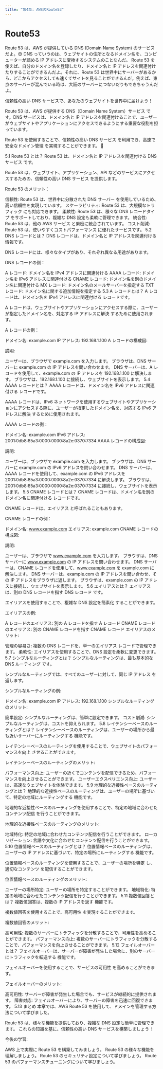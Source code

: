 ```yaml
---
title: "第4章: AWSのRoute53"
---
```


# Route53
Route 53 は、AWS が提供している DNS (Domain Name System) のサービスだよ。😊
DNS っていうのは、ウェブサイトの住所となるドメイン名を、コンピューターが読める IP アドレスに変換するシステムのことなんだ。
Route 53 を使えば、自分のドメイン名を登録したり、ドメイン名と IP アドレスを関連付けたりすることができるんだよ。それに、Route 53 は世界中にサーバーがあるから、どこからアクセスしても速くてサイトを見ることができるんだ。例えば、東京のサーバーが混んでいる時は、大阪のサーバーにつないだりもできちゃうんだよ。

信頼性の高い DNS サービスで、あなたのウェブサイトを世界中に届けよう！

Route 53 は、AWS が提供する DNS（Domain Name System）サービス です。DNS サービスは、ドメイン名と IP アドレスを関連付けることで、ユーザーがウェブサイトやアプリケーションにアクセスできるようにする重要な役割を担っています。

Route 53 を使用することで、信頼性の高い DNS サービス を利用でき、高速で安全なドメイン管理 を実現することができます。 🚀

5.1 Route 53 とは？
Route 53 は、ドメイン名と IP アドレスを関連付ける DNS サービス です。

Route 53 は、ウェブサイト、アプリケーション、API などのサービスにアクセスするための、信頼性の高い DNS サービス を提供します。

Route 53 のメリット：

信頼性: Route 53 は、世界中に分散された DNS サーバー を使用しているため、高い信頼性を実現しています。
スケーラビリティ: Route 53 は、大規模なトラフィック にも対応できます。
柔軟性: Route 53 は、様々な DNS レコードタイプ をサポートしており、複雑な DNS 設定も柔軟に管理できます。
統合性: Route 53 は、他の AWS サービス と緊密に統合されています。
コスト削減: Route 53 は、使いやすくコストパフォーマンス に優れたサービスです。
5.2 DNS レコードとは？
DNS レコードは、ドメイン名と IP アドレスを関連付ける 情報です。

DNS レコードには、様々なタイプがあり、それぞれ異なる用途があります。

DNS レコードの例：

A レコード: ドメイン名を IPv4 アドレスに関連付ける
AAAA レコード: ドメイン名を IPv6 アドレスに関連付ける
CNAME レコード: ドメイン名を別のドメイン名に関連付ける
MX レコード: ドメイン名のメールサーバーを指定する
TXT レコード: ドメイン名に関する追加情報を指定する
5.3 A レコードとは？
A レコードは、ドメイン名を IPv4 アドレスに関連付ける レコードです。

A レコードは、ウェブサイトやアプリケーションにアクセスする際に、ユーザーが指定したドメイン名を、対応する IP アドレスに解決 するために使用されます。

A レコードの例：

ドメイン名: example.com
IP アドレス: 192.168.1.100
A レコードの構成図:


説明:

ユーザーは、ブラウザで example.com を入力します。
ブラウザは、DNS サーバーに example.com の IP アドレスを問い合わせます。
DNS サーバーは、A レコードを使用して、example.com の IP アドレスを 192.168.1.100 に解決します。
ブラウザは、192.168.1.100 に接続し、ウェブサイトを表示します。
5.4 AAAA レコードとは？
AAAA レコードは、ドメイン名を IPv6 アドレスに関連付ける レコードです。

AAAA レコードは、IPv6 ネットワークを使用するウェブサイトやアプリケーションにアクセスする際に、ユーザーが指定したドメイン名を、対応する IPv6 アドレスに解決 するために使用されます。

AAAA レコードの例：

ドメイン名: example.com
IPv6 アドレス: 2001:0db8:85a3:0000:0000:8a2e:0370:7334
AAAA レコードの構成図:


説明:

ユーザーは、ブラウザで example.com を入力します。
ブラウザは、DNS サーバーに example.com の IPv6 アドレスを問い合わせます。
DNS サーバーは、AAAA レコードを使用して、example.com の IPv6 アドレスを 2001:0db8:85a3:0000:0000:8a2e:0370:7334 に解決します。
ブラウザは、2001:0db8:85a3:0000:0000:8a2e:0370:7334 に接続し、ウェブサイトを表示します。
5.5 CNAME レコードとは？
CNAME レコードは、ドメイン名を別のドメイン名に関連付ける レコードです。

CNAME レコードは、エイリアス と呼ばれることもあります。

CNAME レコードの例：

ドメイン名: www.example.com
エイリアス: example.com
CNAME レコードの構成図:


説明:

ユーザーは、ブラウザで www.example.com を入力します。
ブラウザは、DNS サーバーに www.example.com の IP アドレスを問い合わせます。
DNS サーバーは、CNAME レコードを使用して、www.example.com を example.com に解決します。
DNS サーバーは、example.com の IP アドレスを問い合わせ、その IP アドレスをブラウザに返します。
ブラウザは、example.com の IP アドレスに接続し、ウェブサイトを表示します。
5.6 エイリアスとは？
エイリアスは、別の DNS レコードを指す DNS レコード です。

エイリアスを使用することで、複雑な DNS 設定を簡素化 することができます。

エイリアスの例:

A レコードのエイリアス: 別の A レコードを指す A レコード
CNAME レコードのエイリアス: 別の CNAME レコードを指す CNAME レコード
エイリアスのメリット:

管理の容易さ: 複数の DNS レコードを、単一のエイリアス レコードで管理できます。
柔軟性: エイリアスを使用することで、DNS 設定を柔軟に変更できます。
5.7 シンプルなルーティングとは？
シンプルなルーティングは、最も基本的な DNS ルーティング です。

シンプルなルーティングでは、すべてのユーザーに対して、同じ IP アドレス を返します。

シンプルなルーティングの例:

ドメイン名: example.com
IP アドレス: 192.168.1.100
シンプルなルーティングのメリット:

簡単設定: シンプルなルーティングは、簡単に設定できます。
コスト削減: シンプルなルーティングは、コストを抑えられます。
5.8 レイテンシーベースのルーティングとは？
レイテンシーベースのルーティングは、ユーザーの場所から最も近いサーバーにルーティングする 機能です。

レイテンシーベースのルーティングを使用することで、ウェブサイトのパフォーマンスを向上 させることができます。

レイテンシーベースのルーティングのメリット:

パフォーマンス向上: ユーザーの近くでコンテンツを配信できるため、パフォーマンスを向上させることができます。
ユーザーエクスペリエンス向上: ユーザーは、高速なウェブサイトを体験できます。
5.9 地理的な近接性ベースのルーティングとは？
地理的な近接性ベースのルーティングは、ユーザーの場所に基づいて、特定の地域にルーティングする 機能です。

地理的な近接性ベースのルーティングを使用することで、特定の地域に合わせたコンテンツ配信 を行うことができます。

地理的な近接性ベースのルーティングのメリット:

地域特化: 特定の地域に合わせたコンテンツ配信を行うことができます。
ローカリゼーション: 言語や文化に合わせたコンテンツ配信を行うことができます。
5.10 位置情報ベースのルーティングとは？
位置情報ベースのルーティングは、ユーザーの IP アドレスに基づいて、特定の場所にルーティングする 機能です。

位置情報ベースのルーティングを使用することで、ユーザーの場所を特定 し、適切なコンテンツ を配信することができます。

位置情報ベースのルーティングのメリット:

ユーザーの場所特定: ユーザーの場所を特定することができます。
地域特化: 特定の地域に合わせたコンテンツ配信を行うことができます。
5.11 複数値回答とは？
複数値回答は、複数の IP アドレスを返す 機能です。

複数値回答を使用することで、高可用性 を実現することができます。

複数値回答のメリット:

高可用性: 複数のサーバーにトラフィックを分散することで、可用性を高めることができます。
パフォーマンス向上: 複数のサーバーにトラフィックを分散することで、パフォーマンスを向上させることができます。
5.12 フェイルオーバーとは？
フェイルオーバーは、サーバーが障害が発生した場合に、別のサーバーにトラフィックを転送する 機能です。

フェイルオーバーを使用することで、サービスの可用性 を高めることができます。

フェイルオーバーのメリット:

高可用性: サーバーが障害が発生した場合でも、サービスが継続的に提供されます。
障害対応: フェイルオーバーにより、サーバーの障害を迅速に回復できます。
5.13 まとめ
本章では、AWS Route 53 を使用して、ドメインを管理する方法について学びました。

Route 53 は、様々な機能を提供しており、複雑な DNS 設定も簡単に管理できます。 これらの知識を基に、信頼性の高い DNS サービスを構築しましょう！

今後の学習:

AWS 上で実際に Route 53 を構築してみましょう。
Route 53 の様々な機能を理解しましょう。
Route 53 のセキュリティ設定について学びましょう。
Route 53 のパフォーマンスチューニングについて学びましょう。